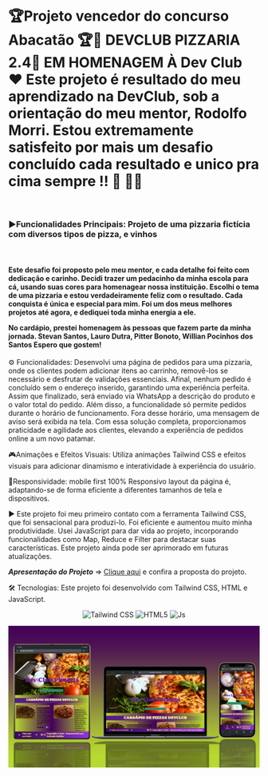 <h1> 🏆Projeto vencedor do concurso Abacatão 🏆🍕 DEVCLUB PIZZARIA 2.4🍕 EM HOMENAGEM À Dev Club ❤️ Este projeto é resultado do meu aprendizado na DevClub, sob a orientação do meu mentor, Rodolfo Morri. Estou extremamente satisfeito por mais um desafio concluído cada resultado e unico pra cima sempre !! 💪 🚀🌟</h1>
<br>

<p><h3>▶️Funcionalidades Principais: Projeto de uma pizzaria fictícia com diversos tipos de pizza, e vinhos</h3>
  <br>
  <h4>
Este desafio foi proposto pelo meu mentor, e cada detalhe foi feito com dedicação e carinho. Decidi trazer um pedacinho da minha escola para cá, usando suas cores para homenagear nossa instituição. Escolhi o tema de uma pizzaria e estou verdadeiramente feliz com o resultado. Cada conquista é única e especial para mim. Foi um dos meus melhores projetos até agora, e dediquei toda minha energia a ele.

No cardápio, prestei homenagem às pessoas que fazem parte da minha jornada. Stevan Santos, Lauro Dutra, Pitter Bonoto, Willian Pocinhos dos Santos Espero que gostem! 
  </h4>
  
⚙️ Funcionalidades:
Desenvolvi uma página de pedidos para uma pizzaria, onde os clientes podem adicionar itens ao carrinho, removê-los se necessário e desfrutar de validações essenciais. Afinal, nenhum pedido é concluído sem o endereço inserido, garantindo uma experiência perfeita. Assim que finalizado, será enviado via WhatsApp a descrição do produto e o valor total do pedido. Além disso, a funcionalidade só permite pedidos durante o horário de funcionamento. Fora desse horário, uma mensagem de aviso será exibida na tela. Com essa solução completa, proporcionamos praticidade e agilidade aos clientes, elevando a experiência de pedidos online a um novo patamar.

🎮Animações e Efeitos Visuais: Utiliza animações Tailwind CSS e efeitos visuais para adicionar dinamismo e interatividade à experiência do usuário.

📱Responsividade: mobile first 100% Responsivo layout da página é, adaptando-se de forma eficiente a diferentes tamanhos de tela e dispositivos.


▶️ Este projeto foi meu primeiro contato com a ferramenta Tailwind CSS, que foi sensacional para produzi-lo. Foi eficiente e aumentou muito minha produtividade. Usei JavaScript para dar vida ao projeto, 
incorporando funcionalidades como Map, Reduce e Filter para destacar suas características. Este projeto ainda pode ser aprimorado em futuras atualizações.


***Apresentação do Projeto*** => [Clique aqui](https://devclub-pizzaria.netlify.app/) e confira a proposta do projeto.
                                    
 <p/>
🛠️ Tecnologias:
Este projeto foi desenvolvido com Tailwind CSS, HTML e JavaScript.

<p align="center">
  <img alt="Tailwind CSS" height="30" width="40" src="https://img.shields.io/badge/Tailwind_CSS-38B2AC?style=for-the-badge&logo=tailwind-css&logoColor=white">
  <img alt="HTML5" height="30" width="40" src="https://img.shields.io/badge/HTML5-E34F26?style=for-the-badge&logo=html5&logoColor=white">
  <img alt="Js" height="30" width="40" src="https://img.shields.io/badge/JavaScript-F7DF1E?style=for-the-badge&logo=javascript&logoColor=black">
</p>

<p align="center">
  <img src="https://github.com/Andradepadilhadev/PROJETO-DEVCLUB-PIZZARIA-2.4/blob/main/img/mokap-pizzaria.png?raw=true">

</p>
